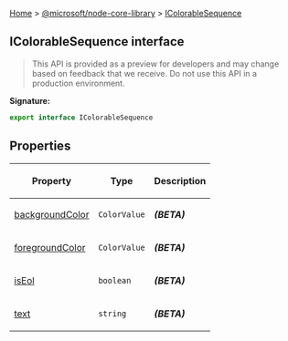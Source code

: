 [Home](./index) &gt; [@microsoft/node-core-library](./node-core-library.md) &gt; [IColorableSequence](./node-core-library.icolorablesequence.md)

## IColorableSequence interface

> This API is provided as a preview for developers and may change based on feedback that we receive. Do not use this API in a production environment.
> 


<b>Signature:</b>

```typescript
export interface IColorableSequence 
```

## Properties

|  <p>Property</p> | <p>Type</p> | <p>Description</p> |
|  --- | --- | --- |
|  <p>[backgroundColor](./node-core-library.icolorablesequence.backgroundcolor.md)</p> | <p>`ColorValue`</p> | <p><b><i>(BETA)</i></b></p> |
|  <p>[foregroundColor](./node-core-library.icolorablesequence.foregroundcolor.md)</p> | <p>`ColorValue`</p> | <p><b><i>(BETA)</i></b></p> |
|  <p>[isEol](./node-core-library.icolorablesequence.iseol.md)</p> | <p>`boolean`</p> | <p><b><i>(BETA)</i></b></p> |
|  <p>[text](./node-core-library.icolorablesequence.text.md)</p> | <p>`string`</p> | <p><b><i>(BETA)</i></b></p> |

